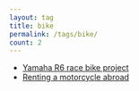 ```yaml
---
layout: tag
title: bike
permalink: /tags/bike/
count: 2
---
```


- [Yamaha R6 race bike project](https://ansari.io/blog/racebike-project/)
- [Renting a motorcycle abroad](https://ansari.io/travel/motorcycling-abroad/)
